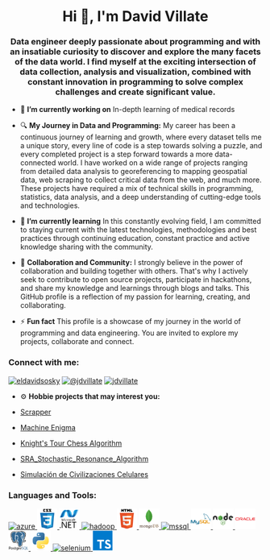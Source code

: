 <h1 align="center">Hi 👋, I'm David Villate</h1>
<h3 align="center">Data engineer deeply passionate about programming and with an insatiable curiosity to discover and explore the many facets of the data world. I find myself at the exciting intersection of data collection, analysis and visualization, combined with constant innovation in programming to solve complex challenges and create significant value.</h3>

- 🔭 **I’m currently working on** In-depth learning of medical records
- 🔍 **My Journey in Data and Programming:**
    My career has been a continuous journey of learning and growth, where every dataset tells me a unique story, every line of code is a step towards solving a puzzle, and every completed project is a step forward towards a more data-connected world.
    I have worked on a wide range of projects ranging from detailed data analysis to georeferencing to mapping geospatial data, web scraping to collect critical data from the web, and much more. These projects have         required a mix of technical skills in programming, statistics, data analysis, and a deep understanding of cutting-edge tools and technologies.

- 🌱 **I’m currently learning** In this constantly evolving field, I am committed to staying current with the latest technologies, methodologies and best practices through continuing education, constant practice and active knowledge sharing with the community.
- 🤝 **Collaboration and Community:** I strongly believe in the power of collaboration and building together with others. That's why I actively seek to contribute to open source projects, participate in hackathons, and share my knowledge and learnings through blogs and talks. This GitHub profile is a reflection of my passion for learning, creating, and collaborating.
- ⚡ **Fun fact** This profile is a showcase of my journey in the world of programming and data engineering. You are invited to explore my projects, collaborate and connect.

<h3 align="left">Connect with me:</h3>
<p align="left">
<a href="https://instagram.com/eldavidsosky" target="blank"><img align="center" src="https://raw.githubusercontent.com/rahuldkjain/github-profile-readme-generator/master/src/images/icons/Social/instagram.svg" alt="eldavidsosky" height="30" width="40" /></a>
<a href="https://medium.com/@jdvillate" target="blank"><img align="center" src="https://raw.githubusercontent.com/rahuldkjain/github-profile-readme-generator/master/src/images/icons/Social/medium.svg" alt="@jdvillate" height="30" width="40" /></a>
<a href="https://www.hackerrank.com/jdvillate" target="blank"><img align="center" src="https://raw.githubusercontent.com/rahuldkjain/github-profile-readme-generator/master/src/images/icons/Social/hackerrank.svg" alt="jdvillate" height="30" width="40" /></a>
</p>

- ⚙️ **Hobbie projects that may interest you:**

- [Scrapper](https://github.com/DavidVilem/Scrapper)
- [Machine Enigma](https://github.com/DavidVilem/Machine_Enigma)
- [Knight's Tour Chess Algorithm](https://github.com/DavidVilem/Knight-s-Tour-Visualizer-Solver)
- [SRA_Stochastic_Resonance_Algorithm](https://github.com/DavidVilem/SRA_Stochastic_Resonance_Algorithm)
- [Simulación de Civilizaciones Celulares](https://github.com/DavidVilem/game_of_life?tab=readme-ov-file)


<h3 align="left">Languages and Tools:</h3>
<p align="left"> <a href="https://azure.microsoft.com/en-in/" target="_blank" rel="noreferrer"> <img src="https://www.vectorlogo.zone/logos/microsoft_azure/microsoft_azure-icon.svg" alt="azure" width="40" height="40"/> </a> <a href="https://www.w3schools.com/css/" target="_blank" rel="noreferrer"> <img src="https://raw.githubusercontent.com/devicons/devicon/master/icons/css3/css3-original-wordmark.svg" alt="css3" width="40" height="40"/> </a> <a href="https://dotnet.microsoft.com/" target="_blank" rel="noreferrer"> <img src="https://raw.githubusercontent.com/devicons/devicon/master/icons/dot-net/dot-net-original-wordmark.svg" alt="dotnet" width="40" height="40"/> </a> <a href="https://hadoop.apache.org/" target="_blank" rel="noreferrer"> <img src="https://www.vectorlogo.zone/logos/apache_hadoop/apache_hadoop-icon.svg" alt="hadoop" width="40" height="40"/> </a> <a href="https://www.w3.org/html/" target="_blank" rel="noreferrer"> <img src="https://raw.githubusercontent.com/devicons/devicon/master/icons/html5/html5-original-wordmark.svg" alt="html5" width="40" height="40"/> </a> <a href="https://www.mongodb.com/" target="_blank" rel="noreferrer"> <img src="https://raw.githubusercontent.com/devicons/devicon/master/icons/mongodb/mongodb-original-wordmark.svg" alt="mongodb" width="40" height="40"/> </a> <a href="https://www.microsoft.com/en-us/sql-server" target="_blank" rel="noreferrer"> <img src="https://www.svgrepo.com/show/303229/microsoft-sql-server-logo.svg" alt="mssql" width="40" height="40"/> </a> <a href="https://www.mysql.com/" target="_blank" rel="noreferrer"> <img src="https://raw.githubusercontent.com/devicons/devicon/master/icons/mysql/mysql-original-wordmark.svg" alt="mysql" width="40" height="40"/> </a> <a href="https://nodejs.org" target="_blank" rel="noreferrer"> <img src="https://raw.githubusercontent.com/devicons/devicon/master/icons/nodejs/nodejs-original-wordmark.svg" alt="nodejs" width="40" height="40"/> </a> <a href="https://www.oracle.com/" target="_blank" rel="noreferrer"> <img src="https://raw.githubusercontent.com/devicons/devicon/master/icons/oracle/oracle-original.svg" alt="oracle" width="40" height="40"/> </a> <a href="https://www.postgresql.org" target="_blank" rel="noreferrer"> <img src="https://raw.githubusercontent.com/devicons/devicon/master/icons/postgresql/postgresql-original-wordmark.svg" alt="postgresql" width="40" height="40"/> </a> <a href="https://www.python.org" target="_blank" rel="noreferrer"> <img src="https://raw.githubusercontent.com/devicons/devicon/master/icons/python/python-original.svg" alt="python" width="40" height="40"/> </a> <a href="https://www.selenium.dev" target="_blank" rel="noreferrer"> <img src="https://raw.githubusercontent.com/detain/svg-logos/780f25886640cef088af994181646db2f6b1a3f8/svg/selenium-logo.svg" alt="selenium" width="40" height="40"/> </a> <a href="https://www.typescriptlang.org/" target="_blank" rel="noreferrer"> <img src="https://raw.githubusercontent.com/devicons/devicon/master/icons/typescript/typescript-original.svg" alt="typescript" width="40" height="40"/> </a> </p>

